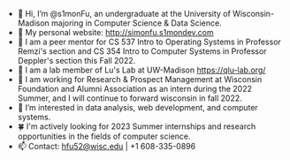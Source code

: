 - 👋 Hi, I’m @s1monFu, an undergraduate at the University of Wisconsin-Madison majoring in Computer Science & Data Science.
- 💼 My personal website: http://simonfu.s1mondev.com
- 📜 I am a peer mentor for CS 537 Intro to Operating Systems in Professor Remzi's section and CS 354 Intro to Computer Systems in Professor Deppler's section this Fall 2022.
- 🔬 I am a lab member of Lu's Lab at UW-Madison https://qlu-lab.org/
- 🧐 I am working for Research & Prospect Management at Wisconsin Foundation and Alumni Association as an intern during the 2022 Summer, and I will continue to forward wisconsin in fall 2022.
- 👀 I’m interested in data analysis, web development, and computer systems.
- 🍀 I'm actively looking for 2023 Summer internships and research opportunities in the fields of computer science.
- 📫 Contact: hfu52@wisc.edu | +1 608-335-0896
